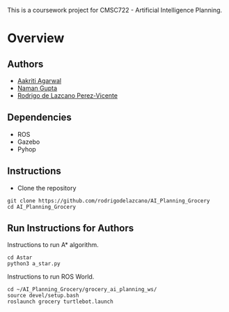 This is a coursework project for CMSC722 - Artificial Intelligence Planning.

# Overview

## Authors

- [Aakriti Agarwal](https://www.linkedin.com/in/aakriti-agrawal05/)
- [Naman Gupta](https://www.linkedin.com/in/namangupta98/)
- [Rodrigo de Lazcano Perez-Vicente](https://www.linkedin.com/in/rodrigodelazcano/)

## Dependencies
- ROS
- Gazebo
- Pyhop

## Instructions

- Clone the repository
```
git clone https://github.com/rodrigodelazcano/AI_Planning_Grocery
cd AI_Planning_Grocery
```

## Run Instructions for Authors

Instructions to run A* algorithm.

```
cd Astar
python3 a_star.py
```

Instructions to run ROS World.
```
cd ~/AI_Planning_Grocery/grocery_ai_planning_ws/
source devel/setup.bash
roslaunch grocery turtlebot.launch
```
